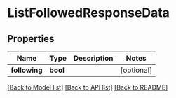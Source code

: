# ListFollowedResponseData

## Properties
Name | Type | Description | Notes
------------ | ------------- | ------------- | -------------
**following** | **bool** |  | [optional] 

[[Back to Model list]](../../README.md#documentation-for-models) [[Back to API list]](../../README.md#documentation-for-api-endpoints) [[Back to README]](../../README.md)

